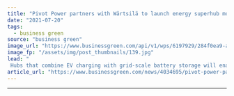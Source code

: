 ```yaml
---
title: "Pivot Power partners with Wärtsilä to launch energy superhub model in the West Midlands"
date: "2021-07-20"
tags: 
  - business green
source: "business green"
image_url: "https://www.businessgreen.com/api/v1/wps/6197929/284f0ea9-a206-45ed-8ce4-5ce414bccbb1/5/Pivot-Power-Sandwell-185x114.jpg"
image_fp: "/assets/img/post_thumbnails/139.jpg"
lead: "
 Hubs that combine EV charging with grid-scale battery storage will enable regions across the UK achieve climate and clean air pledges, according to Pivot Power ..."
article_url: "https://www.businessgreen.com/news/4034695/pivot-power-partners-artsila-launch-energy-superhub-model-west-midlands"
---
```


---
